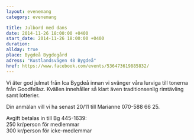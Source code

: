 ```yaml
---
layout: evenemang
category: evenemang

title: Julbord med dans
date: 2014-11-26 18:00:00 +0400
start_date: 2014-11-26 18:00:00 +0400
duration: 
allday: true
place: Bygdeå Bygdegård
adress: "Kustlandsvägen 48 Bygdeå"
href: https://www.facebook.com/events/536473619885832/
---
```

Vi äter god julmat från Ica Bygdeå innan vi svänger våra lurviga till tonerna från Goodfellaz.
Kvällen innehåller så klart även traditionsenlig rimtävling samt lotterier.

Din anmälan vill vi ha senast 20/11 till Marianne 070-588 66 25.

Avgift betalas in till Bg 445-1639:<br>
250 kr/person för medlemmar <br>
300 kr/person för icke-medlemmar
